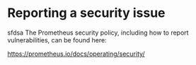 # Reporting a security issue
sfdsa
The Prometheus security policy, including how to report vulnerabilities, can be
found here:

https://prometheus.io/docs/operating/security/

